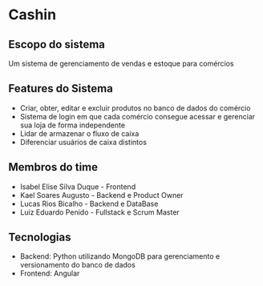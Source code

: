 # Cashin

## Escopo do sistema
Um sistema de gerenciamento de vendas e estoque para comércios
 
## Features do Sistema
  - Criar, obter, editar e excluir produtos no banco de dados do comércio
  - Sistema de login em que cada comércio consegue acessar e gerenciar sua loja de forma independente
  - Lidar de armazenar o fluxo de caixa
  - Diferenciar usuários de caixa distintos

## Membros do time
 - Isabel Elise Silva Duque - Frontend
 - Kael Soares Augusto - Backend e Product Owner
 - Lucas Rios Bicalho - Backend e DataBase
 - Luiz Eduardo Penido - Fullstack e Scrum Master

## Tecnologias
 - Backend: Python utilizando MongoDB para gerenciamento e versionamento do banco de dados
 - Frontend: Angular
